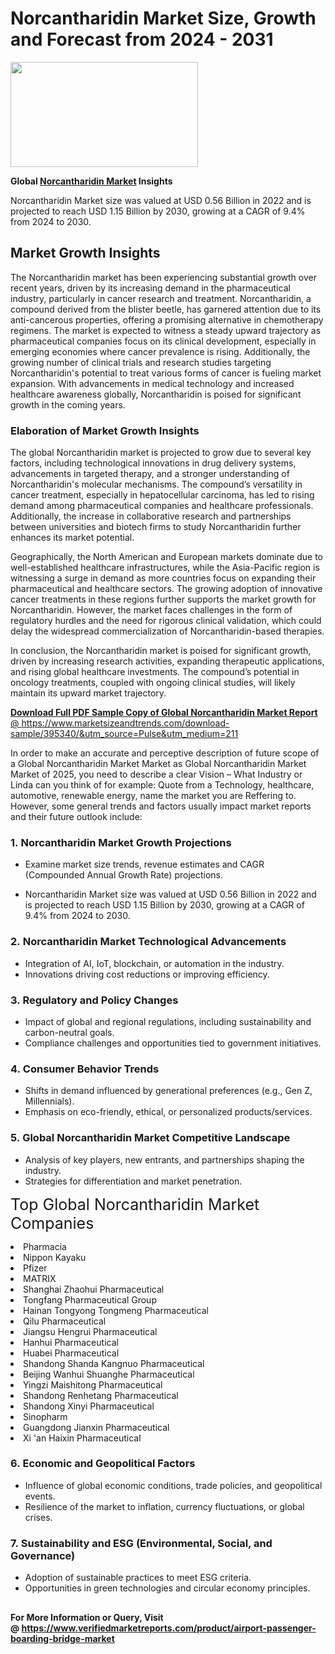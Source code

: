 <H1>Norcantharidin Market Size, Growth and Forecast from 2024 - 2031</H1><img class="aligncenter size-medium wp-image-584254" src="https://thirdeyenews.in/wp-content/uploads/2024/09/Global-Market-Research-300x168.jpeg" alt="" width="300" height="168" /><p><strong>Global&nbsp;<a href="https://www.marketsizeandtrends.com/download-sample/395340/&amp;utm_source=Pulse&amp;utm_medium=211">Norcantharidin Market</a> Insights</strong></p><p>Norcantharidin Market size was valued at USD 0.56 Billion in 2022 and is projected to reach USD 1.15 Billion by 2030, growing at a CAGR of 9.4% from 2024 to 2030.</p><p><h2>Market Growth Insights</h2> <p>The Norcantharidin market has been experiencing substantial growth over recent years, driven by its increasing demand in the pharmaceutical industry, particularly in cancer research and treatment. Norcantharidin, a compound derived from the blister beetle, has garnered attention due to its anti-cancerous properties, offering a promising alternative in chemotherapy regimens. The market is expected to witness a steady upward trajectory as pharmaceutical companies focus on its clinical development, especially in emerging economies where cancer prevalence is rising. Additionally, the growing number of clinical trials and research studies targeting Norcantharidin's potential to treat various forms of cancer is fueling market expansion. With advancements in medical technology and increased healthcare awareness globally, Norcantharidin is poised for significant growth in the coming years.</p> <p><a href="#"></a></p> <h3>Elaboration of Market Growth Insights</h3> <p>The global Norcantharidin market is projected to grow due to several key factors, including technological innovations in drug delivery systems, advancements in targeted therapy, and a stronger understanding of Norcantharidin's molecular mechanisms. The compound’s versatility in cancer treatment, especially in hepatocellular carcinoma, has led to rising demand among pharmaceutical companies and healthcare professionals. Additionally, the increase in collaborative research and partnerships between universities and biotech firms to study Norcantharidin further enhances its market potential.</p> <p>Geographically, the North American and European markets dominate due to well-established healthcare infrastructures, while the Asia-Pacific region is witnessing a surge in demand as more countries focus on expanding their pharmaceutical and healthcare sectors. The growing adoption of innovative cancer treatments in these regions further supports the market growth for Norcantharidin. However, the market faces challenges in the form of regulatory hurdles and the need for rigorous clinical validation, which could delay the widespread commercialization of Norcantharidin-based therapies.</p> <p>In conclusion, the Norcantharidin market is poised for significant growth, driven by increasing research activities, expanding therapeutic applications, and rising global healthcare investments. The compound’s potential in oncology treatments, coupled with ongoing clinical studies, will likely maintain its upward market trajectory.</p> <p><a href="#"></p><p><span class=""><strong>Download Full PDF Sample Copy of Global Norcantharidin Market Report</strong> @ <a href="https://www.marketsizeandtrends.com/download-sample/395340/&amp;utm_source=Pulse&amp;utm_medium=211" target="_blank">https://www.marketsizeandtrends.com/download-sample/395340/&amp;utm_source=Pulse&amp;utm_medium=211</a></span></p><p>In order to make an accurate and perceptive description of future scope of a Global&nbsp;Norcantharidin Market Market as Global&nbsp;Norcantharidin Market Market of 2025, you need to describe a clear Vision &ndash; What Industry or Linda can you think of for example: Quote from a Technology, healthcare, automotive, renewable energy, name the market you are Reffering to. However, some general trends and factors usually impact market reports and their future outlook include:</p><h3>1.&nbsp;<strong>Norcantharidin Market Growth Projections</strong></h3><ul><li>Examine market size trends, revenue estimates and CAGR (Compounded Annual Growth Rate) projections.</li><li><p>Norcantharidin Market size was valued at USD 0.56 Billion in 2022 and is projected to reach USD 1.15 Billion by 2030, growing at a CAGR of 9.4% from 2024 to 2030.</p></li></ul><h3>2.&nbsp;<strong>Norcantharidin Market Technological Advancements</strong></h3><ul><li>Integration of AI, IoT, blockchain, or automation in the industry.</li><li>Innovations driving cost reductions or improving efficiency.</li></ul><h3>3.&nbsp;<strong>Regulatory and Policy Changes</strong></h3><ul><li>Impact of global and regional regulations, including sustainability and carbon-neutral goals.</li><li>Compliance challenges and opportunities tied to government initiatives.</li></ul><h3>4.&nbsp;<strong>Consumer Behavior Trends</strong></h3><ul><li>Shifts in demand influenced by generational preferences (e.g., Gen Z, Millennials).</li><li>Emphasis on eco-friendly, ethical, or personalized products/services.</li></ul><h3>5.&nbsp;<strong>Global Norcantharidin Market Competitive Landscape</strong></h3><ul><li>Analysis of key players, new entrants, and partnerships shaping the industry.</li><li>Strategies for differentiation and market penetration.</li></ul><p data-pm-slice="1 1 []"><span style="color: inherit; font-family: inherit; font-size: 25px;">Top Global Norcantharidin Market Companies</span></p><div class="" data-test-id=""><p><li>Pharmacia</li><li> Nippon Kayaku</li><li> Pfizer</li><li> MATRIX</li><li> Shanghai Zhaohui Pharmaceutical</li><li> Tongfang Pharmaceutical Group</li><li> Hainan Tongyong Tongmeng Pharmaceutical</li><li> Qilu Pharmaceutical</li><li> Jiangsu Hengrui Pharmaceutical</li><li> Hanhui Pharmaceutical</li><li> Huabei Pharmaceutical</li><li> Shandong Shanda Kangnuo Pharmaceutical</li><li> Beijing Wanhui Shuanghe Pharmaceutical</li><li> Yingzi Maishitong Pharmaceutical</li><li> Shandong Renhetang Pharmaceutical</li><li> Shandong Xinyi Pharmaceutical</li><li> Sinopharm</li><li> Guangdong Jianxin Pharmaceutical</li><li> Xi 'an Haixin Pharmaceutical</li></p></div><h3>6.&nbsp;<strong>Economic and Geopolitical Factors</strong></h3><ul><li>Influence of global economic conditions, trade policies, and geopolitical events.</li><li>Resilience of the market to inflation, currency fluctuations, or global crises.</li></ul><h3>7.&nbsp;<strong>Sustainability and ESG (Environmental, Social, and Governance)</strong></h3><ul><li>Adoption of sustainable practices to meet ESG criteria.</li><li>Opportunities in green technologies and circular economy principles.</li></ul><h2><strong style="font-size: 14px;">For More Information or Query, Visit @&nbsp;</strong><a style="background-color: #ffffff; font-size: 14px;" href="https://www.marketsizeandtrends.com/report/norcantharidin-market/" target="_blank">https://www.verifiedmarketreports.com/product/airport-passenger-boarding-bridge-market</a></h2>
